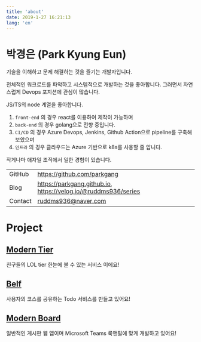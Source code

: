 ```yaml
---
title: 'about'
date: 2019-1-27 16:21:13
lang: 'en'
---
```


# 박경은 (Park Kyung Eun)

기술을 이해하고 문제 해결하는 것을 즐기는 개발자입니다.

전체적인 워크로드를 파악하고 시스템적으로 개발하는 것을 좋아합니다. 그러면서 자연스럽게 Devops 포지션에 관심이 많습니다.

JS/TS의 node 계열을 좋아합니다.

1. `front-end` 의 경우 react를 이용하여 제작이 가능하며
1. `back-end` 의 경우 golang으로 전향 중입니다.
1. `CI/CD` 의 경우 Azure Devops, Jenkins, Github Action으로 pipeline를 구축해 보았으며
1. `인프라` 의 경우 클라우드는 Azure 기반으로 k8s를 사용할 줄 압니다.

작게나마 애자일 조직에서 일한 경험이 있습니다.

|         |                                                                |
| ------- | -------------------------------------------------------------- |
| GitHub  | https://github.com/parkgang                                    |
| Blog    | https://parkgang.github.io, https://velog.io/@ruddms936/series |
| Contact | ruddms936@naver.com                                            |

# Project

## [Modern Tier](https://github.com/parkgang/modern-tier)

친구들의 LOL tier 한눈에 볼 수 있는 서비스 이에요!

## [Belf](https://github.com/belf-kr)

사용자의 코스를 공유하는 Todo 서비스를 만들고 있어요!

## [Modern Board](https://github.com/parkgang/modern-board)

일반적인 게시판 웹 앱이며 Microsoft Teams 룩앤필에 맞게 개발하고 있어요!
